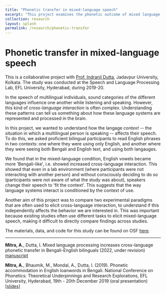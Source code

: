 ```yaml
---
title: "Phonetic transfer in mixed-language speech"
excerpt: "This project examines the phonetic outcome of mixed language processing in the speech of multilingual individuals."
collection: research
layout: splash
permalink: /research/phonetic-transfer
---
```


Phonetic transfer in mixed-language speech
==

This is a collaborative project with [Prof. Indranil Dutta](https://duttalab.github.io/indranil.html), Jadavpur University, Kolkata. The study was conducted at the Speech and Language Processing Lab, EFL University, Hyderabad, during 2019-20. 

In the speech of multilingual individuals, sound categories of the different languages influence one another while listening and speaking. However, this kind of *cross-language interaction* is often complex. Understanding these patterns can tell us something about how these language systems are represented and processed in the brain. 

In this project, we wanted to understand how the langage *context* -- the situation in which a multilingual person is speaking -- affects their speech. To do this, we asked proficient bilingual participants to read English phrases in two contexts: one where they were using only English, and another where they were seeing both Bengali and English text, and using both langauges.

We found that in the mixed-language condition, English vowels became more 'Bengali-like', i.e. showed increased cross-language interaction. This showed that even in a lab environment (where participants were not interacting with another person) and without consciously deciding to do so (participants were not aware of what the study was about), speakers change their speech to 'fit the context'. This suggests that the way language systems interact is conditioned by the context of use. 

Another aim of this project was to compare two experimental paradigms that are often used to elicit cross-language interaction, to understand if this independently affects the behavior we are interested in. This was important because existing studies often use different tasks to elicit mixed-language speech, making it difficult to directly compare findings across studies. 



The materials, data, and code for this study can be found on OSF [here](https://osf.io/dsb2x/).


---

**Mitra, A.**, Dutta, I. Mixed language processing increases cross-language phonetic transfer in Bengali-English bilinguals (2022, under revision) [manuscript](https://github.com/indranildutta/Phonetic_Transfer/blob/master/draft_BLC/BLC_AM-ID_manuscript.pdf)


**Mitra, A.**, Bhaumik, M., Mondal, A., Dutta, I. (2019). Phonetic accommodation in English loanwords
in Bengali. National Conference on Phonetics: Theoretical Underpinnings and Research Explorations,
EFL University, Hyderabad, 19th - 20th December 2019 (oral presentation) <a href="/files/PhonConf_2019.pdf" target="_blank">[slides]</a>